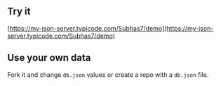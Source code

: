 ## Try it

[https://my-json-server.typicode.com/Subhas7/demo](https://my-json-server.typicode.com/Subhas7/demo)

## Use your own data

Fork it and change `db.json` values or create a repo with a `db.json` file.
